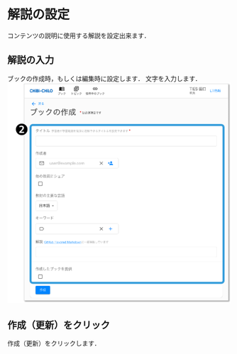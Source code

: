 # 解説の設定
コンテンツの説明に使用する解説を設定出来ます．

## 解説の入力

ブックの作成時，もしくは編集時に設定します．
文字を入力します．
![](<../../.gitbook/assets/image (260).png>)

## 作成（更新）をクリック
作成（更新）をクリックします．